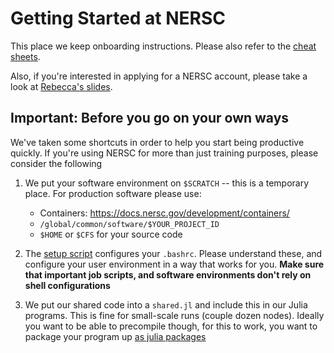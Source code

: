 # Getting Started at NERSC

This place we keep onboarding instructions. Please also refer to the [cheat sheets](../help/).

Also, if you're interested in applying for a NERSC account, please take a look at [Rebecca's slides](../help/NERSC%20Education%20Resources.pdf).

## Important: Before you go on your own ways

We've taken some shortcuts in order to help you start being productive quickly. If you're using NERSC for more than just training purposes, please consider the following

1. We put your software environment on `$SCRATCH` -- this is a temporary place. For production software please use:
   - Containers: https://docs.nersc.gov/development/containers/
   - `/global/common/software/$YOUR_PROJECT_ID`
   - `$HOME` or `$CFS` for your source code

2. The [setup script](../setup.sh) configures your `.bashrc`. Please understand these, and configure your user environment in a way that works for you. **Make sure that important job scripts, and software environments don't rely on shell configurations**

3. We put our shared code into a `shared.jl` and include this in our Julia programs. This is fine for small-scale runs (couple dozen nodes). Ideally you want to be able to precompile though, for this to work, you want to package your program up [as julia packages](https://pkgdocs.julialang.org/v1/creating-packages/)
